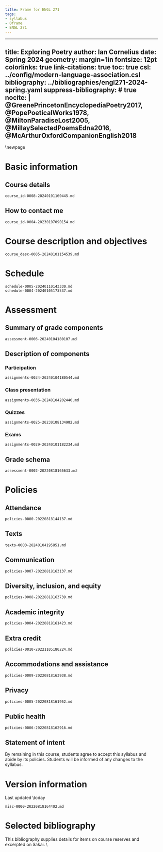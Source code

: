 ```yaml
---
title: Frame for ENGL 271
tags:
- syllabus
- 0frame
- ENGL 271
---
```

---
title: Exploring Poetry
author: Ian Cornelius
date: Spring 2024
geometry: margin=1in
fontsize: 12pt
colorlinks: true
link-citations: true
toc: true
csl: ../config/modern-language-association.csl
bibliography: ../bibliographies/engl271-2024-spring.yaml
suppress-bibliography: # true
nocite: |
  @GreenePrincetonEncyclopediaPoetry2017,
  @PopePoeticalWorks1978,
  @MiltonParadiseLost2005,
  @MillaySelectedPoemsEdna2016,
  @McArthurOxfordCompanionEnglish2018
---

<!-- suggested command to build the pdf
pandoc --lua-filter include-files.lua --metadata=include-auto --citeproc --number-sections --pdf-engine=xelatex frame-0001-20240104173544.md -o ../docs/files/engl271-2024-spring.pdf
-->

\newpage

# Basic information

## Course details
``` {.include}
course_id-0008-20240101160445.md
```

## How to contact me
``` {.include}
course_id-0004-20230107090154.md
```

# Course description and objectives
``` {.include}
course_desc-0005-20240101154539.md
```

# Schedule
``` {.include}
schedule-0005-20240110143330.md
schedule-0004-20240105173537.md
```

# Assessment
## Summary of grade components
``` {.include}
assessment-0006-20240104180107.md
```

## Description of components
### Participation
``` {.include}
assignments-0034-20240104180544.md
```

### Class presentation
``` {.include}
assignments-0036-20240104202440.md
```

### Quizzes
``` {.include}
assignments-0025-20230108134902.md
```

### Exams
``` {.include}
assignments-0029-20240101182234.md
```

## Grade schema
``` {.include}
assessment-0002-20220818165633.md
```

# Policies
## Attendance
``` {.include}
policies-0000-20220818144137.md
```

## Texts
``` {.include}
texts-0003-20240104195851.md
```

## Communication
``` {.include}
policies-0007-20220818163137.md
```

## Diversity, inclusion, and equity
``` {.include}
policies-0008-20220818163739.md
```

## Academic integrity
``` {.include}
policies-0004-20220818161423.md
```

## Extra credit
``` {.include}
policies-0010-20221105180224.md
```

## Accommodations and assistance
``` {.include}
policies-0009-20220818163938.md
```

## Privacy
``` {.include}
policies-0005-20220818161952.md
```

## Public health
``` {.include}
policies-0006-20220818162916.md
```

## Statement of intent
By remaining in this course, students agree to accept this syllabus and abide by its policies.
Students will be informed of any changes to the syllabus.

# Version information
Last updated \today

``` {.include}
misc-0000-20220818164402.md
```

<!--
# Questionnaire
``` {.include}
misc-0001-20220818142112.md
```
-->

# Selected bibliography
This bibliography supplies details for items on course reserves and excerpted on Sakai.
\
